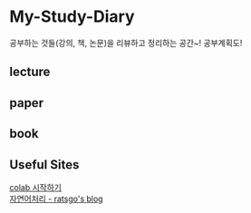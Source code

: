 # My-Study-Diary
공부하는 것들(강의, 책, 논문)을 리뷰하고 정리하는 공간~! 공부계획도! 

## lecture

## paper

## book

## Useful Sites
[colab 시작하기](https://www.youtube.com/watch?v=Y9MqoK5tUkw&t=413s)<br>
[자연어처리 - ratsgo's blog](https://ratsgo.github.io/)
